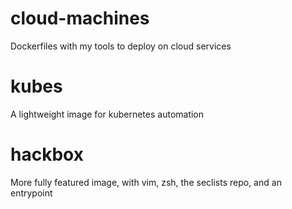 # cloud-machines
Dockerfiles with my tools to deploy on cloud services  

# kubes
A lightweight image for kubernetes automation

# hackbox
More fully featured image, with vim, zsh, the seclists repo, and an entrypoint
